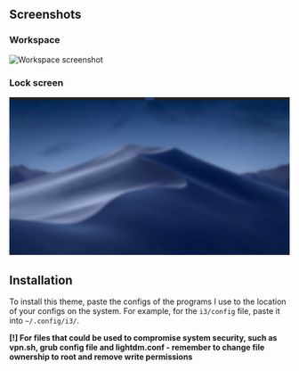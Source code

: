 ## Screenshots
### Workspace
![Workspace screenshot](screenshots/i3wm-rice.png)
### Lock screen
![Lock screen screenshot](screenshots/i3-lockscreen.png)
## Installation
To install this theme, paste the configs of the programs I use to the location of your configs on the system. For example, for the `i3/config` file, paste it into `~/.config/i3/`. 

**[!] For files that could be used to compromise system security, such as vpn.sh, grub config file and lightdm.conf - remember to change file ownership to root and remove write permissions**
